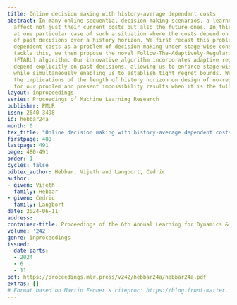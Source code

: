 ```yaml
---
title: Online decision making with history-average dependent costs
abstract: In many online sequential decision-making scenarios, a learner’s choices
  affect not just their current costs but also the future ones. In this work, we look
  at one particular case of such a situation where the costs depend on the time average
  of past decisions over a history horizon. We first recast this problem with history
  dependent costs as a problem of decision making under stage-wise constraints. To
  tackle this, we then propose the novel Follow-The-Adaptively-Regularized-Leader
  (FTARL) algorithm. Our innovative algorithm incorporates adaptive regularizers that
  depend explicitly on past decisions, allowing us to enforce stage-wise constraints
  while simultaneously enabling us to establish tight regret bounds. We also discuss
  the implications of the length of history horizon on design of no-regret algorithms
  for our problem and present impossibility results when it is the full learning horizon.
layout: inproceedings
series: Proceedings of Machine Learning Research
publisher: PMLR
issn: 2640-3498
id: hebbar24a
month: 0
tex_title: "Online decision making with history-average dependent costs"
firstpage: 480
lastpage: 491
page: 480-491
order: 1
cycles: false
bibtex_author: Hebbar, Vijeth and Langbort, Cedric
author:
- given: Vijeth
  family: Hebbar
- given: Cedric
  family: Langbort
date: 2024-06-11
address:
container-title: Proceedings of the 6th Annual Learning for Dynamics & Control Conference
volume: '242'
genre: inproceedings
issued:
  date-parts:
  - 2024
  - 6
  - 11
pdf: https://proceedings.mlr.press/v242/hebbar24a/hebbar24a.pdf
extras: []
# Format based on Martin Fenner's citeproc: https://blog.front-matter.io/posts/citeproc-yaml-for-bibliographies/
---
```

